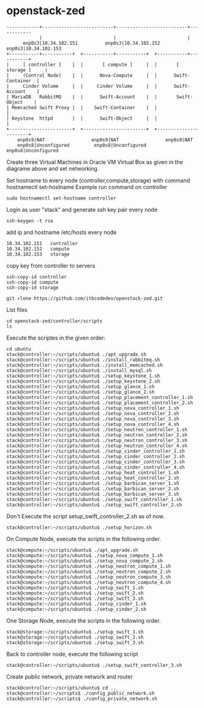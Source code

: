 # openstack-zed
```
------------+--------------------------+--------------------------+------------
            |                          |                          |
      enp0s3|10.34.102.151          enp0s3|10.34.102.152         enp0s3|10.34.102.153
+-----------+-----------+  +-----------+-----------+  +-----------+-----------+
|     [ controller ]    |  |       [ compute ]     |  |       [ storage ]     |
|     (Control Node)    |  |      Nova-Compute     |  |      Swift-Container  |
|     Cinder Volume     |  |     Cinder Volume     |  |      Swift-Account    |
| MariaDB   RabbitMQ    |  |      Swift-Account    |  |       Swift-Object    |
| Memcached Swift Proxy |  |    Swift-Container    |  |                       |
| Keystone  httpd       |  |      Swift-Object     |  |                       |
+-----------------------+  +-----------------------+  +-----------------------+
    enp0s9|NAT                 enp0s9|NAT                 enp0s9|NAT 
    enp0s8|Unconfigured         enp0s8|Unconfigured         enp0s8|Unconfigured

```

Create three Virtual Machines in Oracle VM Virtual Box as given in the diagrame above and set networking.

Set hostname to every node (controller,compute,storage) with command hostnamectl set-hostname
Example run command on controller
```
sudo hostnamectl set-hostname controller
```

Login as user "stack" and generate ssh key pair every node
```
ssh-keygen -t rsa
```

add ip and hostname /etc/hosts every node
```
10.34.102.151	controller
10.34.102.152	compute
10.34.102.153	storage
```

copy key from controller to servers
```
ssh-copy-id controller
ssh-copy-id compute
ssh-copy-id storage
```

```
git clone https://github.com/itbcodedev/openstack-zed.git 
```

List files
```
cd openstack-zed/controller/scripts
ls
```


Execute the scriptes in the given order:
```
cd ubuntu
stack@controller:~/scripts/ubuntu$ ./apt_upgrade.sh
stack@controller:~/scripts/ubuntu$ ./install_rabbitmq.sh
stack@controller:~/scripts/ubuntu$ ./install_memcached.sh
stack@controller:~/scripts/ubuntu$ ./install_mysql.sh
stack@controller:~/scripts/ubuntu$ ./setup_keystone_1.sh
stack@controller:~/scripts/ubuntu$ ./setup_keystone_2.sh
stack@controller:~/scripts/ubuntu$ ./setup_glance_1.sh
stack@controller:~/scripts/ubuntu$ ./setup_glance_2.sh
stack@controller:~/scripts/ubuntu$ ./setup_placement_controller_1.sh
stack@controller:~/scripts/ubuntu$ ./setup_placement_controller_2.sh
stack@controller:~/scripts/ubuntu$ ./setup_nova_controller_1.sh
stack@controller:~/scripts/ubuntu$ ./setup_nova_controller_2.sh
stack@controller:~/scripts/ubuntu$ ./setup_nova_controller_3.sh
stack@controller:~/scripts/ubuntu$ ./setup_nova_controller_4.sh
stack@controller:~/scripts/ubuntu$ ./setup_neutron_controller_1.sh
stack@controller:~/scripts/ubuntu$ ./setup_neutron_controller_2.sh
stack@controller:~/scripts/ubuntu$ ./setup_neutron_controller_3.sh
stack@controller:~/scripts/ubuntu$ ./setup_neutron_controller_4.sh
stack@controller:~/scripts/ubuntu$ ./setup_cinder_controller_1.sh
stack@controller:~/scripts/ubuntu$ ./setup_cinder_controller_2.sh
stack@controller:~/scripts/ubuntu$ ./setup_cinder_controller_3.sh
stack@controller:~/scripts/ubuntu$ ./setup_cinder_controller_4.sh 
stack@controller:~/scripts/ubuntu$ ./setup_heat_controller_1.sh
stack@controller:~/scripts/ubuntu$ ./setup_heat_controller_2.sh
stack@controller:~/scripts/ubuntu$ ./setup_barbican_server_1.sh
stack@controller:~/scripts/ubuntu$ ./setup_barbican_server_2.sh
stack@controller:~/scripts/ubuntu$ ./setup_barbican_server_3.sh
stack@controller:~/scripts/ubuntu$ ./setup_swift_controller_1.sh
stack@controller:~/scripts/ubuntu$ ./setup_swift_controller_2.sh
```
Don't Execute the script setup_swift_controller_2.sh as of now.
```
stack@controller:~/scripts/ubuntu$ ./setup_horizon.sh
```
On Compute Node, execute the scripts in  the following order.
```
stack@compute:~/scripts/ubuntu$ ./apt_upgrade.sh
stack@compute:~/scripts/ubuntu$ ./setup_nova_compute_1.sh
stack@compute:~/scripts/ubuntu$ ./setup_nova_compute_2.sh
stack@compute:~/scripts/ubuntu$ ./setup_neutron_compute_1.sh
stack@compute:~/scripts/ubuntu$ ./setup_neutron_compute_2.sh
stack@compute:~/scripts/ubuntu$ ./setup_neutron_compute_3.sh
stack@compute:~/scripts/ubuntu$ ./setup_neutron_compute_4.sh
stack@compute:~/scripts/ubuntu$ ./setup_swift_1.sh
stack@compute:~/scripts/ubuntu$ ./setup_swift_2.sh
stack@compute:~/scripts/ubuntu$ ./setup_swift_3.sh
stack@compute:~/scripts/ubuntu$ ./setup_cinder_1.sh
stack@compute:~/scripts/ubuntu$ ./setup_cinder_2.sh
```
One Storage Node, execute the scripts in  the following order.
```
stack@storage:~/scripts/ubuntu$ ./setup_swift_1.sh
stack@storage:~/scripts/ubuntu$ ./setup_swift_2.sh
stack@storage:~/scripts/ubuntu$ ./setup_swift_3.sh
```
Back to controller node, execute the following script
```
stack@controller:~/scripts/ubuntu$ ./setup_swift_controller_3.sh
```
Create public network, private network and router
```
stack@controller:~/scripts/ubuntu$ cd ..
stack@controller:~/scripts$ ./config_public_network.sh
stack@controller:~/scripts$ ./config_private_network.sh
```

